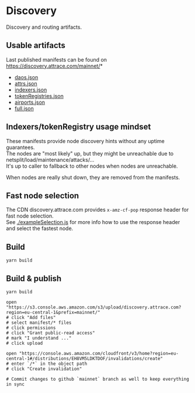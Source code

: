 # Discovery

Discovery and routing artifacts.

## Usable artifacts

Last published manifests can be found on https://discovery.attrace.com/mainnet/*

-  [daos.json](https://discovery.attrace.com/mainnet/daos.json)
-  [attrs.json](https://discovery.attrace.com/mainnet/attrs.json)
-  [indexers.json](https://discovery.attrace.com/mainnet/indexers.json)
-  [tokenRegistries.json](https://discovery.attrace.com/mainnet/tokenRegistries.json)
-  [airports.json](https://discovery.attrace.com/mainnet/airports.json)
-  [full.json](https://discovery.attrace.com/mainnet/full.json)

## Indexers/tokenRegistry usage mindset

These manifests provide node discovery hints without any uptime guarantees.   
The nodes are "most likely" up, but they might be unreachable due to netsplit/load/maintenance/attacks/...   
It's up to caller to fallback to other nodes when nodes are unreachable.

When nodes are really shut down, they are removed from the manifests.

## Fast node selection
The CDN discovery.attrace.com provides `x-amz-cf-pop` response header for fast node selection.   
See [./exampleSelection.js](./exampleSelection.js) for more info how to use the response header and select the fastest node.

## Build

```
yarn build
```

## Build & publish

```
yarn build

open "https://s3.console.aws.amazon.com/s3/upload/discovery.attrace.com?region=eu-central-1&prefix=mainnet/"
# click "Add files"
# select manifest/* files
# click permissions
# click "Grant public-read access"
# mark "I understand ..."
# click upload

open "https://console.aws.amazon.com/cloudfront/v3/home?region=eu-central-1#/distributions/EH8VM5LDKTDOF/invalidations/create"
# enter `/*` in the object path
# click "Create invalidation"

# Commit changes to github `mainnet` branch as well to keep everything in sync
```